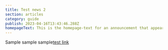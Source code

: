 ```yaml
---
title: Test news 2
section: articles
category: guide
publish: 2023-04-16T13:43:46.288Z
homepageText: This is the homepage-text for an announcement that appears on the homepage.
---
```


Sample sample sample[test link](https://woah.com)
